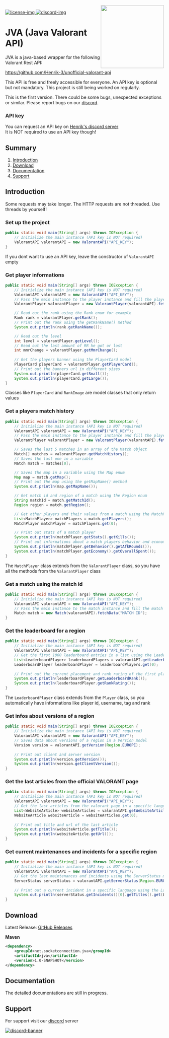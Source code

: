 [discord]: https://discord.gg/r8sxjdgHxr
[license]: https://github.com/SocketC0nnection/JVA/tree/master/LICENSE
[discord-img]: https://discordapp.com/api/guilds/1087072997736714310/widget.png
[discord-banner]: https://discordapp.com/api/guilds/1087072997736714310/widget.png?style=banner2
[license-img]: https://img.shields.io/badge/License-Apache%202.0-white.svg

<img align="right" src="https://i.ibb.co/HBw4Bxw/Untitled-Design.png" height="200" width="200">

[ ![license-img][] ][license]
[ ![discord-img][] ][discord]


# JVA (Java Valorant API)

JVA is a java-based wrapper for the following Valorant Rest API:

https://github.com/Henrik-3/unofficial-valorant-api

This API is free and freely accessible for everyone. An API key is optional but not mandatory. This project is still being worked on regularly.

This is the first version. There could be some bugs, unexpected exceptions or similar. Please report bugs on our [discord].

### API key

You can request an API key on [Henrik's discord server](https://discord.com/invite/X3GaVkX2YN) <br> It is NOT required to use an API key though!

## Summary

1. [Introduction](#introduction)
2. [Download](#download)
3. [Documentation](#documentation)
4. [Support](#support)

## Introduction

Some requests may take longer. The HTTP requests are not threaded. Use threads by yourself!

### Set up the project

```java
public static void main(String[] args) throws IOException {
    // Initialize the main instance (API key is NOT required)
    ValorantAPI valorantAPI = new ValorantAPI("API_KEY");
}
```
If you dont want to use an API key, leave the constructor of `ValorantAPI` empty

### Get player informations

```java
public static void main(String[] args) throws IOException {
    // Initialize the main instance (API key is NOT required)
    ValorantAPI valorantAPI = new ValorantAPI("API_KEY");
    // Pass the main instance to the player instance and fill the player with an username and tag or riot id
    ValorantPlayer valorantPlayer = new ValorantPlayer(valorantAPI).fetchData("USERNAME", "TAG");

    // Read out the rank using the Rank enum for example
    Rank rank = valorantPlayer.getRank();
    // Print out the rank using the getRankName() method
    System.out.println(rank.getRankName());

    // Read out the level
    int level = valorantPlayer.getLevel();
    // Read out the last amount of RR he got or lost
    int mmrChange = valorantPlayer.getMmrChange();
        
    // Get the players banner using the PlayerCard model
    PlayerCard playerCard = valorantPlayer.getPlayerCard();
    // Print out the banners url in different sizes
    System.out.println(playerCard.getSmall());
    System.out.println(playerCard.getLarge());
}
```

Classes like `PlayerCard` and `RankImage` are model classes that only return values

### Get a players match history

```java
public static void main(String[] args) throws IOException {
    // Initialize the main instance (API key is NOT required)
    ValorantAPI valorantAPI = new ValorantAPI("API_KEY");
    // Pass the main instance to the player instance and fill the player with an username and tag or riot id
    ValorantPlayer valorantPlayer = new ValorantPlayer(valorantAPI).fetchData("USERNAME", "TAG");

    // Saves the last 5 matches in an array of the Match object
    Match[] matches = valorantPlayer.getMatchHistory();
    // Saves the last one in a variable
    Match match = matches[0];

    // Saves the map in a variable using the Map enum
    Map map = match.getMap();
    // Print out the map using the getMapName() method
    System.out.println(map.getMapName());

    // Get match id and region of a match using the Region enum
    String matchId = match.getMatchId();
    Region region = match.getRegion();

    // Get other players and their values from a match using the MatchPlayer instances
    List<MatchPlayer> matchPlayers = match.getPlayers();
    MatchPlayer matchPlayer = matchPlayers.get(0);

    // Print out stats of a match player
    System.out.println(matchPlayer.getStats().getKills());
    // Print out informations about a match players behavior and economy
    System.out.println(matchPlayer.getBehavior().getAfkRounds());
    System.out.println(matchPlayer.getEconomy().getOverallSpent());
}
```

The `MatchPlayer` class extends from the `ValorantPlayer` class, so you have all the methods from the `ValorantPlayer` class

### Get a match using the match id

```java
public static void main(String[] args) throws IOException {
    // Initialize the main instance (API key is NOT required)
    ValorantAPI valorantAPI = new ValorantAPI("API_KEY");
    // Pass the main instance to the match instance and fill the match with a match id
    Match match = new Match(valorantAPI).fetchData("MATCH ID");
}
```

### Get the leaderboard for a region

```java
public static void main(String[] args) throws IOException {
    // Initialize the main instance (API key is NOT required)
    ValorantAPI valorantAPI = new ValorantAPI("API_KEY");
    // Get the first 1000 leaderboard entries in a list using the Leaderboard class
    List<LeaderboardPlayer> leaderboardPlayers = valorantAPI.getLeaderboard(Region.EUROPE);
    LeaderboardPlayer leaderboardPlayer = leaderboardPlayers.get(0);
        
    // Print out the current placement and rank rating of the first player
    System.out.println(leaderboardPlayer.getLeaderboardRank());
    System.out.println(leaderboardPlayer.getRankRating());
}
```

The `LeaderboardPlayer` class extends from the `Player` class, so you automatically have informations like player id, username, tag and rank

### Get infos about versions of a region

```java
public static void main(String[] args) throws IOException {
    // Initialize the main instance (API key is NOT required)
    ValorantAPI valorantAPI = new ValorantAPI("API_KEY");
    // Saves data about versions of a region in a Version model
    Version version = valorantAPI.getVersion(Region.EUROPE);
        
    // Print out client and server version
    System.out.println(version.getVersion());
    System.out.println(version.getClientVersion());
}
```

### Get the last articles from the official VALORANT page

```java
public static void main(String[] args) throws IOException {
    // Initialize the main instance (API key is NOT required)
    ValorantAPI valorantAPI = new ValorantAPI("API_KEY");
    // Get the last articles from the valorant page in a specific language using the Language enu
    List<WebsiteArticle> websiteArticles = valorantAPI.getWebsiteArticles(Language.ENGLISH);
    WebsiteArticle websiteArticle = websiteArticles.get(0);
        
    // Print out title and url of the last article
    System.out.println(websiteArticle.getTitle());
    System.out.println(websiteArticle.getUrl());
}
```

### Get current maintenances and incidents for a specific region

```java
public static void main(String[] args) throws IOException {
    // Initialize the main instance (API key is NOT required)
    ValorantAPI valorantAPI = new ValorantAPI("API_KEY");
    // Get the last maintenances and incidents using the ServerStatus model
    ServerStatus serverStatus = valorantAPI.getServerStatus(Region.EUROPE);
        
    // Print out a current incident in a specific language using the Language enum
    System.out.println(serverStatus.getIncidents()[0].getTitles().get(Language.ENGLISH));
}
```

## Download

Latest Release: [GitHub Releases](https://github.com/SocketC0nnection/JVA/releases/latest)

**Maven**
```xml
<dependency>
    <groupId>net.socketconnection.jva</groupId>
    <artifactId>jva</artifactId>
    <version>1.0-SNAPSHOT</version>
</dependency>
```

## Documentation

The detailed documentations are still in progress.

## Support

For support visit our [discord] server

[ ![discord-banner][] ][discord]